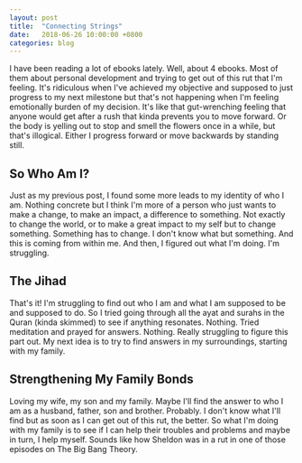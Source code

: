 ```yaml
---
layout: post
title:  "Connecting Strings"
date:   2018-06-26 10:00:00 +0800
categories: blog
---
```


I have been reading a lot of ebooks lately. Well, about 4 ebooks. Most of them about personal development and trying to get out of this rut that I'm feeling. It's ridiculous when I've achieved my objective and supposed to just progress to my next milestone but that's not happening when I'm feeling emotionally burden of my decision. It's like that gut-wrenching feeling that anyone would get after a rush that kinda prevents you to move forward. Or the body is yelling out to stop and smell the flowers once in a while, but that's illogical. Either I progress forward or move backwards by standing still.

## So Who Am I?

Just as my previous post, I found some more leads to my identity of who I am. Nothing concrete but I think I'm more of a person who just wants to make a change, to make an impact, a difference to something. Not exactly to change the world, or to make a great impact to my self but to change something. Something has to change. I don't know what but something. And this is coming from within me. And then, I figured out what I'm doing. I'm struggling.

## The Jihad

That's it! I'm struggling to find out who I am and what I am supposed to be and supposed to do. So I tried going through all the ayat and surahs in the Quran (kinda skimmed) to see if anything resonates. Nothing. Tried meditation and prayed for answers. Nothing. Really struggling to figure this part out. My next idea is to try to find answers in my surroundings, starting with my family.

## Strengthening My Family Bonds

Loving my wife, my son and my family. Maybe I'll find the answer to who I am as a husband, father, son and brother. Probably. I don't know what I'll find but as soon as I can get out of this rut, the better. So what I'm doing with my family is to see if I can help their troubles and problems and maybe in turn, I help myself. Sounds like how Sheldon was in a rut in one of those episodes on The Big Bang Theory.


